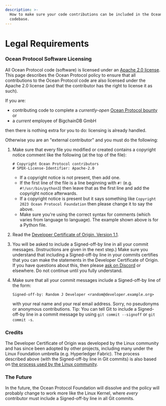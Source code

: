 ```yaml
---
description: >-
  How to make sure your code contributions can be included in the Ocean Protocol
  codebase.
---
```


# Legal Requirements

### Ocean Protocol Software Licensing

All Ocean Protocol code (software) is licensed under an [Apache 2.0 license](https://www.apache.org/licenses/LICENSE-2.0.html). This page describes the Ocean Protocol policy to ensure that all contributions to the Ocean Protocol code are also licensed under the Apache 2.0 license (and that the contributor has the right to license it as such).

If you are:

* contributing code to complete a _currently-open_ [Ocean Protocol bounty](https://gitcoin.co/explorer?network=mainnet\&idx\_status=open\&keywords=oceanprotocol\&order\_by=-web3\_created\&org=oceanprotocol) or
* a _current_ employee of BigchainDB GmbH

then there is nothing extra for you to do: licensing is already handled.

Otherwise you are an "external contributor" and you must do the following:

1.  Make sure that every file you modified or created contains a copyright notice comment like the following (at the top of the file):

    ```
    # Copyright Ocean Protocol contributors
    # SPDX-License-Identifier: Apache-2.0
    ```

    * If a copyright notice is not present, then add one.
    * If the first line of the file is a line beginning with `#!` (e.g. `#!/usr/bin/python3`) then leave that as the first line and add the copyright notice afterwards.
    * If a copyright notice is present but it says something like `Copyright 2023 Ocean Protocol Foundation` then please change it to say the above.
    * Make sure you're using the correct syntax for comments (which varies from language to language). The example shown above is for a Python file.
2. Read the [Developer Certificate of Origin, Version 1.1](https://developercertificate.org/).
3. You will be asked to include a Signed-off-by line in all your commit messages. (Instructions are given in the next step.) Make sure you understand that including a Signed-off-by line in your commits certifies that you can make the statements in the Developer Certificate of Origin. If you have questions about this, then please [ask on Discord](https://discord.gg/TnXjkR5) or elsewhere. Do not continue until you fully understand.
4.  Make sure that all your commit messages include a Signed-off-by line of the form:

    ```
    Signed-off-by: Random J Developer <random@developer.example.org>
    ```

    with your real name and your real email address. Sorry, no pseudonyms or anonymous contributions. Tip: You can tell Git to include a Signed-off-by line in a commit message by using `git commit --signoff` or `git commit -s`.

### Credits

The Developer Certificate of Origin was developed by the Linux community and has since been adopted by other projects, including many under the Linux Foundation umbrella (e.g. Hyperledger Fabric). The process described above (with the Signed-off-by line in Git commits) is also based on [the process used by the Linux community](https://github.com/torvalds/linux/blob/master/Documentation/process/submitting-patches.rst#11-sign-your-work---the-developers-certificate-of-origin).

### The Future

In the future, the Ocean Protocol Foundation will dissolve and the policy will probably change to work more like the Linux Kernel, where _every_ contributor must include a Signed-off-by line in all Git commits.
